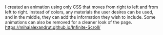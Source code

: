 I created an animation using only CSS that moves from right to left and from left to right.
Instead of colors, any materials the user desires can be used, and in the middle, they can add the information they wish to include.
Some animations can also be removed for a cleaner look of the page.
https://mihaialexandrut.github.io/Infinite-Scroll/
